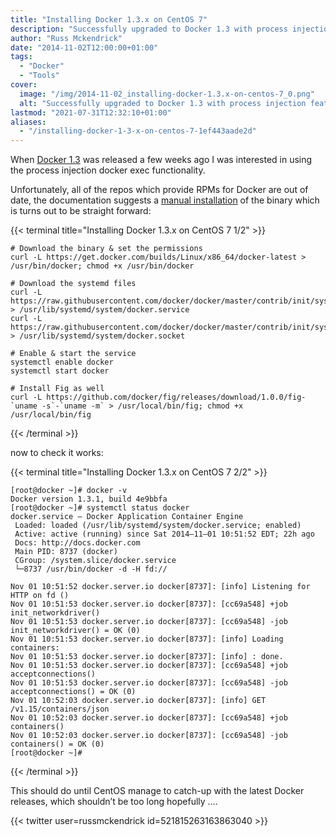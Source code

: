 ```yaml
---
title: "Installing Docker 1.3.x on CentOS 7"
description: "Successfully upgraded to Docker 1.3 with process injection feature on CentOS, bypassing outdated repos with a manual install."
author: "Russ Mckendrick"
date: "2014-11-02T12:00:00+01:00"
tags:
  - "Docker"
  - "Tools"
cover:
  image: "/img/2014-11-02_installing-docker-1.3.x-on-centos-7_0.png"
  alt: "Successfully upgraded to Docker 1.3 with process injection feature on CentOS, bypassing outdated repos with a manual install."
lastmod: "2021-07-31T12:32:10+01:00"
aliases:
  - "/installing-docker-1-3-x-on-centos-7-1ef443aade2d"
---
```


When [Docker 1.3](http://blog.docker.com/2014/10/docker-1-3-signed-images-process-injection-security-options-mac-shared-directories/) was released a few weeks ago I was interested in using the process injection docker exec functionality.

Unfortunately, all of the repos which provide RPMs for Docker are out of date, the documentation suggests a [manual installation](https://docs.docker.com/) of the binary which is turns out to be straight forward:

{{< terminal title="Installing Docker 1.3.x on CentOS 7 1/2" >}}
```
# Download the binary & set the permissions
curl -L https://get.docker.com/builds/Linux/x86_64/docker-latest > /usr/bin/docker; chmod +x /usr/bin/docker

# Download the systemd files
curl -L https://raw.githubusercontent.com/docker/docker/master/contrib/init/systemd/docker.service > /usr/lib/systemd/system/docker.service
curl -L https://raw.githubusercontent.com/docker/docker/master/contrib/init/systemd/docker.socket > /usr/lib/systemd/system/docker.socket

# Enable & start the service
systemctl enable docker
systemctl start docker

# Install Fig as well
curl -L https://github.com/docker/fig/releases/download/1.0.0/fig-`uname -s`-`uname -m` > /usr/local/bin/fig; chmod +x /usr/local/bin/fig
```
{{< /terminal >}}

now to check it works:

{{< terminal title="Installing Docker 1.3.x on CentOS 7 2/2" >}}
```
[root@docker ~]# docker -v
Docker version 1.3.1, build 4e9bbfa
[root@docker ~]# systemctl status docker
docker.service — Docker Application Container Engine
 Loaded: loaded (/usr/lib/systemd/system/docker.service; enabled)
 Active: active (running) since Sat 2014–11–01 10:51:52 EDT; 22h ago
 Docs: http://docs.docker.com
 Main PID: 8737 (docker)
 CGroup: /system.slice/docker.service
 └─8737 /usr/bin/docker -d -H fd://

Nov 01 10:51:52 docker.server.io docker[8737]: [info] Listening for HTTP on fd ()
Nov 01 10:51:53 docker.server.io docker[8737]: [cc69a548] +job init_networkdriver()
Nov 01 10:51:53 docker.server.io docker[8737]: [cc69a548] -job init_networkdriver() = OK (0)
Nov 01 10:51:53 docker.server.io docker[8737]: [info] Loading containers:
Nov 01 10:51:53 docker.server.io docker[8737]: [info] : done.
Nov 01 10:51:53 docker.server.io docker[8737]: [cc69a548] +job acceptconnections()
Nov 01 10:51:53 docker.server.io docker[8737]: [cc69a548] -job acceptconnections() = OK (0)
Nov 01 10:52:03 docker.server.io docker[8737]: [info] GET /v1.15/containers/json
Nov 01 10:52:03 docker.server.io docker[8737]: [cc69a548] +job containers()
Nov 01 10:52:03 docker.server.io docker[8737]: [cc69a548] -job containers() = OK (0)
[root@docker ~]#
```
{{< /terminal >}}

This should do until CentOS manage to catch-up with the latest Docker releases, which shouldn’t be too long hopefully ….

{{< twitter user=russmckendrick id=521815263163863040 >}}
